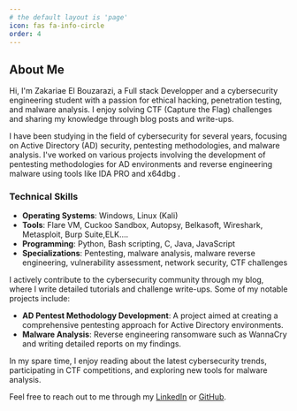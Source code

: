 ```yaml
---
# the default layout is 'page'
icon: fas fa-info-circle
order: 4
---
```


## About Me

Hi, I'm Zakariae El Bouzarazi, a Full stack Developper and a cybersecurity engineering student with a passion for ethical hacking, penetration testing, and malware analysis. I enjoy solving CTF (Capture the Flag) challenges and sharing my knowledge through blog posts and write-ups.

I have been studying in the field of cybersecurity for several years, focusing on Active Directory (AD) security, pentesting methodologies, and malware analysis. I've worked on various projects involving the development of pentesting methodologies for AD environments and reverse engineering malware using tools like IDA PRO and x64dbg .

### Technical Skills

- **Operating Systems**: Windows, Linux (Kali)
- **Tools**: Flare VM, Cuckoo Sandbox, Autopsy, Belkasoft, Wireshark, Metasploit, Burp Suite,ELK....
- **Programming**: Python, Bash scripting, C, Java, JavaScript
- **Specializations**: Pentesting, malware analysis, malware reverse engineering, vulnerability assessment, network security, CTF challenges
  
I actively contribute to the cybersecurity community through my blog, where I write detailed tutorials and challenge write-ups. Some of my notable projects include:
- **AD Pentest Methodology Development**: A project aimed at creating a comprehensive pentesting approach for Active Directory environments.
- **Malware Analysis**: Reverse engineering ransomware such as WannaCry and writing detailed reports on my findings.

In my spare time, I enjoy reading about the latest cybersecurity trends, participating in CTF competitions, and exploring new tools for malware analysis.

Feel free to reach out to me through my [LinkedIn](https://www.linkedin.com/in/zakariae-elbouzarazi-34126b293/) or [GitHub](https://github.com/elbouzarazi).




